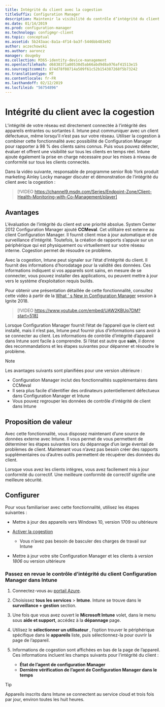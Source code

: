 ```yaml
---
title: Intégrité du client avec la cogestion
titleSuffix: Configuration Manager
description: Maintenir la visibilité du contrôle d’intégrité du client Configuration Manager à partir d’Intune sur le portail Azure
ms.date: 01/14/2019
ms.prod: configuration-manager
ms.technology: configmgr-client
ms.topic: conceptual
ms.assetid: 5b243aac-8a1a-4f14-ba3f-5446bb483e92
author: aczechowski
ms.author: aaroncz
manager: dougeby
ms.collection: M365-identity-device-management
ms.openlocfilehash: d6838371a80530d5ab66abd9d8a976af41513e15
ms.sourcegitcommit: 874d78f08714a509f61c52b154387268f5b73242
ms.translationtype: MT
ms.contentlocale: fr-FR
ms.lasthandoff: 02/12/2019
ms.locfileid: "56754896"
---
```

# <a name="client-health-with-co-management"></a>Intégrité du client avec la cogestion

L’intégrité de votre réseau est directement connectée à l’intégrité des appareils entrantes ou sortantes il. Intune peut communiquer avec un client défectueux, même lorsqu’il n’est pas sur votre réseau. Utiliser la cogestion à combiner cette fonctionnalité avec possibilité de Configuration Manager pour rapporter à 98 % des clients sains connus. Puis vous pouvez détecter, évaluer et offrent une visibilité sur tous les clients en temps réel. Intune ajoute également la prise en charge nécessaire pour les mises à niveau de conformité sur tous les clients connectés.

Dans la vidéo suivante, responsable de programme senior Rob York produit marketing Ainley Locky manager discuter et démonstration de l’intégrité du client avec la cogestion :

> [!VIDEO https://channel9.msdn.com/Series/Endpoint-Zone/Client-Health-Monitoring-with-Co-Management/player]



## <a name="benefits"></a>Avantages

L’évaluation de l’intégrité du client est une priorité absolue. System Center 2012 Configuration Manager ajouté **CCMeval**. Cet utilitaire est externe au client Configuration Manager. Il fournit client mise à jour automatique et de surveillance d’intégrité. Toutefois, la création de rapports s’appuie sur un périphérique qui est physiquement ou virtuellement sur votre réseau interne. Cogestion permet de résoudre ce problème.

Avec la cogestion, Intune peut signaler sur l’état d’intégrité du client. Il fournit des informations d’horodatage pour la validité des données. Ces informations indiquent si vos appareils sont sains, en mesure de se connecter, vous pouvez installer des applications, ou peuvent mettre à jour vers le système d’exploitation requis builds. 

Pour obtenir une présentation détaillée de cette fonctionnalité, consultez cette vidéo à partir de la [What ' s New in Configuration Manager](https://myignite.techcommunity.microsoft.com/sessions/64591) session à Ignite 2018.

> [!VIDEO https://www.youtube.com/embed/UAW2KBUq7DM?start=518]


Lorsque Configuration Manager fournit l’état de l’appareil que le client est installé, mais il n’est pas, Intune peut fournir plus d’informations sans avoir à se connecter au client. Les informations de contrôle d’intégrité d’appareil dans Intune sont facile à comprendre. Si l’état est autre que **sain**, il donne des recommandations et les étapes suivantes pour dépanner et résoudre le problème.

> [!Note]  
> Les avantages suivants sont planifiées pour une version ultérieure :
> - Configuration Manager inclut des fonctionnalités supplémentaires dans CCMeval  
> - Il sera plus facile d’identifier des ordinateurs potentiellement défectueux dans Configuration Manager et Intune  
> - Vous pouvez regrouper les données de contrôle d’intégrité de client dans Intune  



## <a name="value-proposition"></a>Proposition de valeur

Avec cette fonctionnalité, vous disposez maintenant d’une source de données externe avec Intune. Il vous permet de vous permettent de déterminer les étapes suivantes lors du dépannage d’un large éventail de problèmes de client. Maintenant vous n’avez pas besoin créer des rapports supplémentaires ou d’autres outils permettent de récupérer des données du client.

Lorsque vous avez les clients intègres, vous avez facilement mis à jour conformité du correctif. Une meilleure conformité de correctif signifie une meilleure sécurité.



## <a name="configure"></a>Configurer

Pour vous familiariser avec cette fonctionnalité, utilisez les étapes suivantes :

- Mettre à jour des appareils vers Windows 10, version 1709 ou ultérieure  

- [Activer la cogestion](/sccm/comanage/how-to-enable)  
    - Vous n’avez pas besoin de basculer des charges de travail sur Intune  

- Mettre à jour votre site Configuration Manager et les clients à *version 1806* ou version ultérieure  


### <a name="review-configuration-manager-client-health-in-intune"></a>Passez en revue le contrôle d’intégrité du client Configuration Manager dans Intune

1. Connectez-vous au [portail Azure](https://portal.azure.com/).  

2. Choisissez **tous les services** > **Intune**. Intune se trouve dans le **surveillance + gestion** section.  

3. Une fois que vous avez ouvert le **Microsoft Intune** volet, dans le menu sous **aide et support**, accédez à la **dépannage** page.  

4. Utilisez le **sélectionner un utilisateur** , l’option trouver le périphérique spécifique dans le **appareils** liste, puis sélectionnez-la pour ouvrir la page de l’appareil.  

5. Informations de cogestion sont affichées en bas de la page de l’appareil. Ces informations incluent les champs suivants pour l’intégrité du client :  
    - **État de l’agent de configuration Manager**  
    - **Dernière vérification de l’agent de Configuration Manager dans le temps**  

> [!Tip]  
> Appareils inscrits dans Intune se connectent au service cloud et trois fois par jour, environ toutes les huit heures. 
